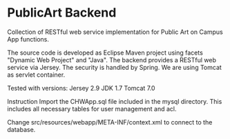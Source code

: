 PublicArt Backend
==========

Collection of RESTful web service implementation for Public Art on Campus App functions.

The source code is developed as Eclipse Maven project using facets "Dynamic Web Project" and "Java". The backend provides a RESTful web service via Jersey. The security is handled by Spring. We are using Tomcat as servlet container.

Tested with versions: Jersey 2.9 JDK 1.7 Tomcat 7.0

Instruction
Import the CHWApp.sql file included in the mysql directory. This includes all necessary tables for user management and acl.

Change src/resources/webapp/META-INF/context.xml to connect to the database.





